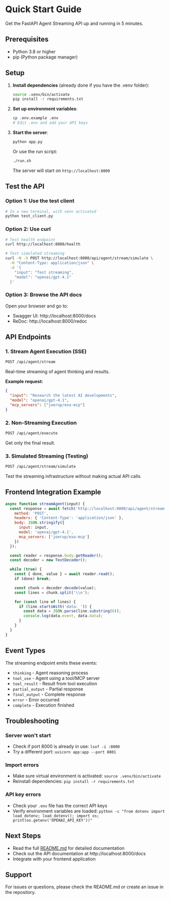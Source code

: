 # Quick Start Guide

Get the FastAPI Agent Streaming API up and running in 5 minutes.

## Prerequisites

- Python 3.8 or higher
- pip (Python package manager)

## Setup

1. **Install dependencies** (already done if you have the .venv folder):
   ```bash
   source .venv/bin/activate
   pip install -r requirements.txt
   ```

2. **Set up environment variables**:
   ```bash
   cp .env.example .env
   # Edit .env and add your API keys
   ```

3. **Start the server**:
   ```bash
   python app.py
   ```

   Or use the run script:
   ```bash
   ./run.sh
   ```

   The server will start on `http://localhost:8000`

## Test the API

### Option 1: Use the test client
```bash
# In a new terminal, with venv activated
python test_client.py
```

### Option 2: Use curl
```bash
# Test health endpoint
curl http://localhost:8000/health

# Test simulated streaming
curl -N -X POST http://localhost:8000/api/agent/stream/simulate \
  -H "Content-Type: application/json" \
  -d '{
    "input": "Test streaming",
    "model": "openai/gpt-4.1"
  }'
```

### Option 3: Browse the API docs
Open your browser and go to:
- Swagger UI: http://localhost:8000/docs
- ReDoc: http://localhost:8000/redoc

## API Endpoints

### 1. Stream Agent Execution (SSE)
```bash
POST /api/agent/stream
```

Real-time streaming of agent thinking and results.

**Example request:**
```json
{
  "input": "Research the latest AI developments",
  "model": "openai/gpt-4.1",
  "mcp_servers": ["joerup/exa-mcp"]
}
```

### 2. Non-Streaming Execution
```bash
POST /api/agent/execute
```

Get only the final result.

### 3. Simulated Streaming (Testing)
```bash
POST /api/agent/stream/simulate
```

Test the streaming infrastructure without making actual API calls.

## Frontend Integration Example

```javascript
async function streamAgent(input) {
  const response = await fetch('http://localhost:8000/api/agent/stream', {
    method: 'POST',
    headers: { 'Content-Type': 'application/json' },
    body: JSON.stringify({
      input: input,
      model: 'openai/gpt-4.1',
      mcp_servers: ['joerup/exa-mcp']
    })
  });

  const reader = response.body.getReader();
  const decoder = new TextDecoder();

  while (true) {
    const { done, value } = await reader.read();
    if (done) break;

    const chunk = decoder.decode(value);
    const lines = chunk.split('\\n');

    for (const line of lines) {
      if (line.startsWith('data: ')) {
        const data = JSON.parse(line.substring(6));
        console.log(data.event, data.data);
      }
    }
  }
}
```

## Event Types

The streaming endpoint emits these events:

- `thinking` - Agent reasoning process
- `tool_use` - Agent using a tool/MCP server
- `tool_result` - Result from tool execution
- `partial_output` - Partial response
- `final_output` - Complete response
- `error` - Error occurred
- `complete` - Execution finished

## Troubleshooting

### Server won't start
- Check if port 8000 is already in use: `lsof -i :8000`
- Try a different port: `uvicorn app:app --port 8001`

### Import errors
- Make sure virtual environment is activated: `source .venv/bin/activate`
- Reinstall dependencies: `pip install -r requirements.txt`

### API key errors
- Check your `.env` file has the correct API keys
- Verify environment variables are loaded: `python -c "from dotenv import load_dotenv; load_dotenv(); import os; print(os.getenv('OPENAI_API_KEY'))"`

## Next Steps

- Read the full [README.md](README.md) for detailed documentation
- Check out the API documentation at http://localhost:8000/docs
- Integrate with your frontend application

## Support

For issues or questions, please check the README.md or create an issue in the repository.
